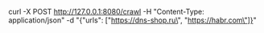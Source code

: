 curl -X POST http://127.0.0.1:8080/crawl -H "Content-Type: application/json" -d "{\"urls\": [\"https://dns-shop.ru\", \"https://habr.com\"]}"